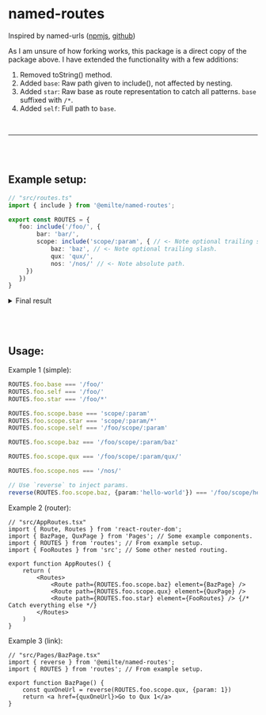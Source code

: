 # named-routes

Inspired by named-urls ([npmjs](https://www.npmjs.com/package/named-urls), [github](https://github.com/kennedykori/named-urls/))

As I am unsure of how forking works, this package is a direct copy of the package above.
I have extended the functionality with a few additions:
1. Removed toString() method.
3. Added `base`: Raw path given to include(), not affected by nesting.
4. Added `star`: Raw base as route representation to catch all patterns. `base` suffixed with `/*`.
5. Added `self`: Full path to `base`.

<br>
<hr>
<br>
<br>

## Example setup:
```ts
// "src/routes.ts"
import { include } from '@emilte/named-routes';

export const ROUTES = {
   foo: include('/foo/', {
        bar: 'bar/',
        scope: include('scope/:param', { // <- Note optional trailing slash.
            baz: 'baz', // <- Note optional trailing slash.
            qux: 'qux/',
            nos: '/nos/' // <- Note absolute path.
     })
   })
}
```

<details>
<summary>Final result</summary>

```ts
ROUTES = {
    foo: {
        base: '/foo/',
        star: '/foo/*',
        self: '/foo/',
        bar: '/foo/bar/',
        scope: {
            base: 'scope/:param',
            star: 'scope/:param/*',
            self: '/foo/scope/:param',
            baz: '/foo/scope/:param/baz',
            qux: '/foo/scope/:param/qux/',
            nos: '/nos/'
        }
    }
}
```
</details>

<br>
<br>
<br>


## Usage:

Example 1 (simple):
```ts
ROUTES.foo.base === '/foo/'
ROUTES.foo.self === '/foo/'
ROUTES.foo.star === '/foo/*'

ROUTES.foo.scope.base === 'scope/:param'
ROUTES.foo.scope.star === 'scope/:param/*'
ROUTES.foo.scope.self === '/foo/scope/:param'

ROUTES.foo.scope.baz === '/foo/scope/:param/baz'

ROUTES.foo.scope.qux === '/foo/scope/:param/qux/'

ROUTES.foo.scope.nos === '/nos/'

// Use `reverse` to inject params.
reverse(ROUTES.foo.scope.baz, {param:'hello-world'}) === '/foo/scope/hello-world/baz'
```

Example 2 (router):
```tsx
// "src/AppRoutes.tsx"
import { Route, Routes } from 'react-router-dom';
import { BazPage, QuxPage } from 'Pages'; // Some example components.
import { ROUTES } from 'routes'; // From example setup.
import { FooRoutes } from 'src'; // Some other nested routing.

export function AppRoutes() {
    return (
        <Routes>
            <Route path={ROUTES.foo.scope.baz} element={BazPage} />
            <Route path={ROUTES.foo.scope.qux} element={QuxPage} />
            <Route path={ROUTES.foo.star} element={FooRoutes} /> {/* Catch everything else */}
        </Routes>
    )
}
```

Example 3 (link):
```tsx
// "src/Pages/BazPage.tsx"
import { reverse } from '@emilte/named-routes';
import { ROUTES } from 'routes'; // From example setup.

export function BazPage() {
    const quxOneUrl = reverse(ROUTES.foo.scope.qux, {param: 1})
    return <a href={quxOneUrl}>Go to Qux 1</a>
}
```